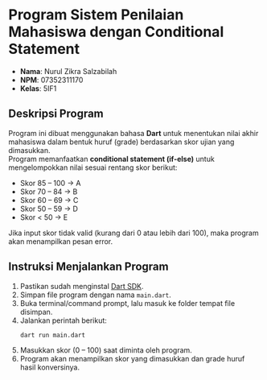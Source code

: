 # Program Sistem Penilaian Mahasiswa dengan Conditional Statement
- **Nama**: Nurul Zikra Salzabilah
- **NPM**: 07352311170
- **Kelas**: 5IF1

## Deskripsi Program
Program ini dibuat menggunakan bahasa **Dart** untuk menentukan nilai akhir mahasiswa dalam bentuk huruf (grade) berdasarkan skor ujian yang dimasukkan.  
Program memanfaatkan **conditional statement (if-else)** untuk mengelompokkan nilai sesuai rentang skor berikut:

- Skor 85 – 100 → A  
- Skor 70 – 84 → B  
- Skor 60 – 69 → C  
- Skor 50 – 59 → D  
- Skor < 50 → E  

Jika input skor tidak valid (kurang dari 0 atau lebih dari 100), maka program akan menampilkan pesan error.

## Instruksi Menjalankan Program
1. Pastikan sudah menginstal [Dart SDK](https://dart.dev/get-dart).  
2. Simpan file program dengan nama `main.dart`.  
3. Buka terminal/command prompt, lalu masuk ke folder tempat file disimpan.  
4. Jalankan perintah berikut:
   ```bash
   dart run main.dart
5. Masukkan skor (0 – 100) saat diminta oleh program.
6. Program akan menampilkan skor yang dimasukkan dan grade huruf hasil konversinya.
